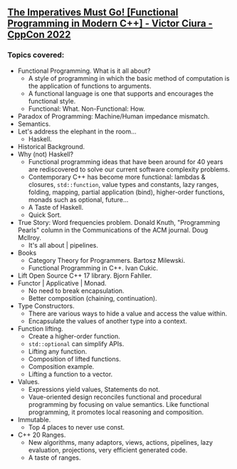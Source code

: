 ## [The Imperatives Must Go! [Functional Programming in Modern C++] - Victor Ciura - CppCon 2022](https://www.youtube.com/watch?v=M5HuOZ4sgJE&list=LL6MKUgGZ9Q8c2Ff7GnoRoqA)
### Topics covered:
* Functional Programming. What is it all about?
  * A style of programming in which the basic method of computation is the application of functions to arguments.
  * A functional language is one that supports and encourages the functional style.
  * Functional: What. Non-Functional: How.
* Paradox of Programming: Machine/Human impedance mismatch.
* Semantics.
* Let's address the elephant in the room...
  * Haskell.
* Historical Background.
* Why (not) Haskell?
  * Functional programming ideas that have been around for 40 years are rediscovered to solve our current software complexity problems.
  * Contemporary C++ has become more functional: lambdas & closures, `std::function`, value types and constants, lazy ranges, folding, mapping, partial application (bind), higher-order functions, monads such as optional, future...
  * A Taste of Haskell.
  * Quick Sort.
* True Story: Word frequencies problem. Donald Knuth, "Programming Pearls" column in the Communications of the ACM journal. Doug Mcllroy.
  * It's all about | pipelines.
* Books
  * Category Theory for Programmers. Bartosz Milewski.
  * Functional Programming in C++. Ivan Cukic.
* Lift Open Source C++ 17 library. Bjorn Fahller.
* Functor | Applicative | Monad.
  * No need to break encapsulation.
  * Better composition (chaining, continuation).
* Type Constructors.
  * There are various ways to hide a value and access the value within.
  * Encapsulate the values of another type into a context.
* Function lifting.
  * Create a higher-order function.
  * `std::optional` can simplify APIs.
  * Lifting any function.
  * Composition of lifted functions.
  * Composition example.
  * Lifting a function to a vector.
* Values.
  * Expressions yield values, Statements do not.
  * Vaue-oriented design reconciles functional and procedural programming by focusing on value semantics. Like functional programming, it promotes local reasoning and composition.
* Immutable.
  * Top 4 places to never use const.
* C++ 20 Ranges.
  * New algorithms, many adaptors, views, actions, pipelines, lazy evaluation, projections, very efficient generated code.
  * A taste of ranges.



